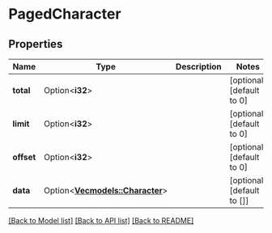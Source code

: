 # PagedCharacter

## Properties

Name | Type | Description | Notes
------------ | ------------- | ------------- | -------------
**total** | Option<**i32**> |  | [optional][default to 0]
**limit** | Option<**i32**> |  | [optional][default to 0]
**offset** | Option<**i32**> |  | [optional][default to 0]
**data** | Option<[**Vec<models::Character>**](Character.md)> |  | [optional][default to []]

[[Back to Model list]](../README.md#documentation-for-models) [[Back to API list]](../README.md#documentation-for-api-endpoints) [[Back to README]](../README.md)


